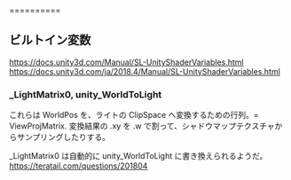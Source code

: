 
==========

ビルトイン変数
----------
https://docs.unity3d.com/Manual/SL-UnityShaderVariables.html
https://docs.unity3d.com/ja/2018.4/Manual/SL-UnityShaderVariables.html

### _LightMatrix0, unity_WorldToLight

これらは WorldPos を、ライトの ClipSpace へ変換するための行列。= ViewProjMatrix.
変換結果の .xy を .w で割って、シャドウマップテクスチャからサンプリングしたりする。

_LightMatrix0 は自動的に unity_WorldToLight に書き換えられるようだ。
https://teratail.com/questions/201804

